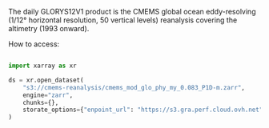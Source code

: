 The daily GLORYS12V1 product is the CMEMS global ocean eddy-resolving
(1/12° horizontal resolution, 50 vertical levels) reanalysis covering the
altimetry (1993 onward).

How to access:


```python

import xarray as xr

ds = xr.open_dataset(
    "s3://cmems-reanalysis/cmems_mod_glo_phy_my_0.083_P1D-m.zarr",
    engine="zarr",
    chunks={},
    storate_options={"enpoint_url": "https://s3.gra.perf.cloud.ovh.net"}
)
```